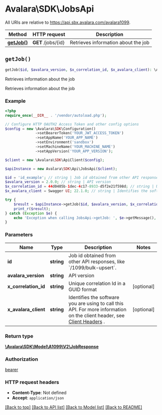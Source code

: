 # Avalara\SDK\JobsApi

All URIs are relative to https://api.sbx.avalara.com/avalara1099.

Method | HTTP request | Description
------------- | ------------- | -------------
[**getJob()**](JobsApi.md#getJob) | **GET** /jobs/{id} | Retrieves information about the job


## `getJob()`

```php
getJob($id, $avalara_version, $x_correlation_id, $x_avalara_client): \Avalara\SDK\Model\A1099\V2\JobResponse
```

Retrieves information about the job

Retrieves information about the job

### Example

```php
<?php
require_once(__DIR__ . '/vendor/autoload.php');

// Configure HTTP OAUTH2 Access Token and other config options
$config = new \Avalara\SDK\Configuration()
              ->setBearerToken('YOUR_JWT_ACCESS_TOKEN')
              ->setAppName('YOUR_APP_NAME')
              ->setEnvironment('sandbox')
              ->setMachineName('YOUR_MACHINE_NAME')
              ->setAppVersion('YOUR_APP_VERSION');

$client = new \Avalara\SDK\ApiClient($config);

$apiInstance = new Avalara\SDK\Api\JobsApi($client);

$id = 'id_example'; // string | Job id obtained from other API responses, like `/1099/bulk-upsert`.
$avalara_version = 2.0.0; // string | API version
$x_correlation_id = 44d0405b-1dec-4c17-8933-d5f2e21f598d; // string | Unique correlation Id in a GUID format
$x_avalara_client = Swagger UI; 22.1.0; // string | Identifies the software you are using to call this API. For more information on the client header, see [Client Headers](https://developer.avalara.com/avatax/client-headers/) .

try {
    $result = $apiInstance->getJob($id, $avalara_version, $x_correlation_id, $x_avalara_client);
    print_r($result);
} catch (Exception $e) {
    echo 'Exception when calling JobsApi->getJob: ', $e->getMessage(), PHP_EOL;
}
```

### Parameters

Name | Type | Description  | Notes
------------- | ------------- | ------------- | -------------
 **id** | **string**| Job id obtained from other API responses, like &#x60;/1099/bulk-upsert&#x60;. |
 **avalara_version** | **string**| API version |
 **x_correlation_id** | **string**| Unique correlation Id in a GUID format | [optional]
 **x_avalara_client** | **string**| Identifies the software you are using to call this API. For more information on the client header, see [Client Headers](https://developer.avalara.com/avatax/client-headers/) . | [optional]

### Return type

[**\Avalara\SDK\Model\A1099\V2\JobResponse**](../Model/JobResponse.md)

### Authorization

[bearer](../../../README.md#bearer)

### HTTP request headers

- **Content-Type**: Not defined
- **Accept**: `application/json`

[[Back to top]](#) [[Back to API list]](../../../README.md#endpoints)
[[Back to Model list]](../../../README.md#models)
[[Back to README]](../../../README.md)
